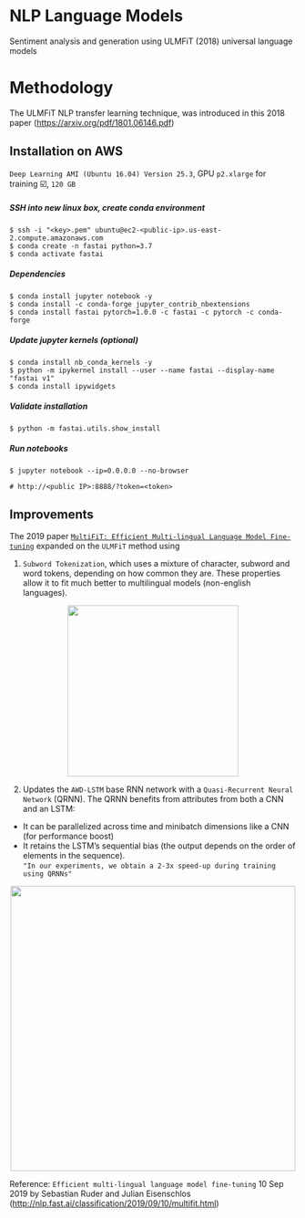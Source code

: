 # NLP Language Models
Sentiment analysis and generation using ULMFiT (2018) universal language models

# Methodology
The ULMFiT NLP transfer learning technique, was introduced in this 2018 paper (https://arxiv.org/pdf/1801.06146.pdf)


## Installation on AWS
`Deep Learning AMI (Ubuntu 16.04) Version 25.3`, GPU `p2.xlarge` for training :ballot_box_with_check:, `120 GB`

##### SSH into new linux box, create conda environment
    $ ssh -i "<key>.pem" ubuntu@ec2-<public-ip>.us-east-2.compute.amazonaws.com
    $ conda create -n fastai python=3.7
    $ conda activate fastai

##### Dependencies
    $ conda install jupyter notebook -y
    $ conda install -c conda-forge jupyter_contrib_nbextensions
    $ conda install fastai pytorch=1.0.0 -c fastai -c pytorch -c conda-forge

##### Update jupyter kernels (optional)
    $ conda install nb_conda_kernels -y
    $ python -m ipykernel install --user --name fastai --display-name "fastai v1"
    $ conda install ipywidgets

##### Validate installation
    $ python -m fastai.utils.show_install

##### Run notebooks
    $ jupyter notebook --ip=0.0.0.0 --no-browser
    
    # http://<public IP>:8888/?token=<token>


## Improvements
The 2019 paper [`MultiFiT: Efficient Multi-lingual Language Model Fine-tuning`](https://arxiv.org/abs/1909.04761) expanded on the `ULMFiT` method using  
1. `Subword Tokenization`, which uses a mixture of character, subword and word tokens, depending on how common they are. These properties allow it to fit much better to multilingual models (non-english languages).
    
<p align="center">
  <img src="https://github.com/lukexyz/Language-Models/blob/master/img/multifit_vocabularies.png?raw=true" width="300">
</p>

2. Updates the `AWD-LSTM` base RNN network with a `Quasi-Recurrent Neural Network` (QRNN). The QRNN benefits from attributes from both a CNN and an LSTM:
* It can be parallelized across time and minibatch dimensions like a CNN (for performance boost) 
* It retains the LSTM’s sequential bias (the output depends on the order of elements in the sequence).  
    `"In our experiments, we obtain a 2-3x speed-up during training using QRNNs"`

<p align="center" >
  <img src="https://github.com/lukexyz/Language-Models/blob/master/img/multifit_qrnn.png?raw=true" width="500">
</p>

Reference: `Efficient multi-lingual language model fine-tuning` 10 Sep 2019 by Sebastian Ruder and Julian Eisenschlos (http://nlp.fast.ai/classification/2019/09/10/multifit.html) 


